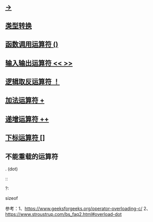## [->](./operator-overload-class-member-access.cpp)
## [类型转换](operator-overload-convertion.cpp)
## [函数调用运算符 ()](operator-overload-function-call.cpp)
## [输入输出运算符 << >>](operator-overload-input-output.cpp)
## [逻辑取反运算符 ！](operator-overload-negation.cpp)
## [加法运算符 +](operator-overload-plus.cpp)
## [递增运算符 ++](operator-overload-plusplus.cpp)
## [下标运算符 \[\]](operator-overload-subscribe.cpp)


## 不能重载的运算符
. (dot) 

:: 
 
?: 

sizeof 

参考：1、<https://www.geeksforgeeks.org/operator-overloading-c/>
2、<https://www.stroustrup.com/bs_faq2.html#overload-dot>

